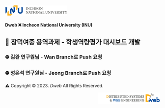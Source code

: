 <p align="left"><img src = "./images/INU.png"  width=40%></p>

#### Dweb ❌ Incheon National University (INU)

## 🌟 창덕여중 용역과제 - 학생역량평가 대시보드 개발

### ⛔️ 김완 연구원님 - Wan Branch로 Push 요청

### ⛔️ 정은석 연구원님 - Jeong Branch로 Push 요청

⚠️ Copyright © 2023. _Dweb_ All Rights Reserved.

<p align="right"><img src = "./images/Dweb.png" width=40%></p>
